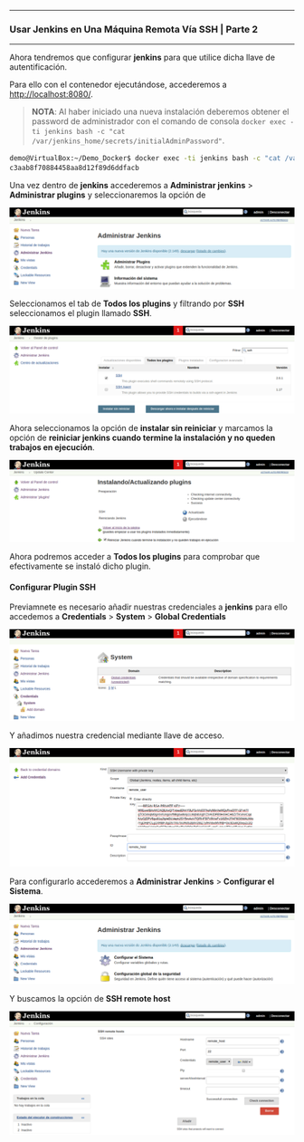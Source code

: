 ---------------------------------------------------------

### Usar Jenkins en Una Máquina Remota Vía SSH | Parte 2

---------------------------------------------------------

Ahora tendremos que configurar **jenkins** para que utilice dicha llave de autentificación.

Para ello con el contenedor ejecutándose, accederemos a [http://localhost:8080/](http://localhost:8080/).

> **NOTA**: Al haber iniciado una nueva instalación deberemos obtener el password de administrador con el comando de consola `docker exec -ti jenkins bash -c "cat /var/jenkins_home/secrets/initialAdminPassword"`.

```bash
demo@VirtualBox:~/Demo_Docker$ docker exec -ti jenkins bash -c "cat /var/jenkins_home/secrets/initialAdminPassword"
c3aab8f70884458aa8d12f89d6ddfacb
```

Una vez dentro de **jenkins** accederemos a **Administrar jenkins** > **Administrar plugins** y seleccionaremos la opción de 

![./img/00036.png](./img/0036.png)

Seleccionamos el tab de **Todos los plugins** y filtrando por **SSH** seleccionamos el plugin llamado **SSH**.

![./img/00037.png](./img/0037.png)

Ahora seleccionamos la opción de **instalar sin reiniciar** y marcamos la opción de **reiniciar jenkins cuando termine la instalación y no queden trabajos en ejecución**.

![./img/00038.png](./img/0038.png)

Ahora podremos acceder a **Todos los plugins** para comprobar que efectivamente se instaló dicho plugin.

#### Configurar Plugin SSH

Previamnete es necesario añadir nuestras credenciales a **jenkins** para ello accedemos a **Credentials** > **System** > **Global Credentials**

![./img/00039.png](./img/0039.png)

Y añadimos nuestra credencial mediante llave de acceso.

![./img/00041.png](./img/0041.png)

Para configurarlo accederemos a **Administrar Jenkins** > **Configurar el Sistema**.

![./img/00040.png](./img/0040.png)

Y buscamos la opción de **SSH remote host**

![./img/00042.png](./img/0042.png)